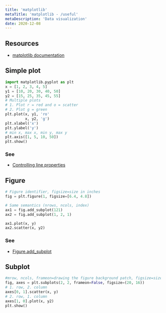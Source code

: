 ```yaml
---
title: 'matplotlib'
metaTitle: 'matplotlib - /useful'
metaDescription: 'Data visualization'
date: 2020-12-08
---
```


## Resources

- [matplotlib documentation](https://matplotlib.org/contents.html)


<mc minWidth='800'>

<sc>

## Simple plot

```python
import matplotlib.pyplot as plt
x = [1, 2, 3, 4, 5]
y1 = [10, 20, 30, 40, 50]
y2 = [15, 25, 35, 45, 55]
# Multiple plots
# 1. Plot r = red and o = scatter
# 2. Plot g = green
plt.plot(x, y1, 'ro'
         x, y2, 'g')
plt.xlabel('x')
plt.ylabel('y')
# min x, max x, min y, max y
plt.axis([1, 5, 10, 50])
plt.show()
```

### See

- [Controlling line properties](https://matplotlib.org/tutorials/introductory/pyplot.html#controlling-line-properties)

</sc>

<sc>

## Figure

```python
# Figure identifier, figsize=size in inches
fig = plt.figure(1, figsize=[6.4, 4.8])

# Same semantics (nrows, ncols, index)
ax1 = fig.add_subplot(121)
ax2 = fig.add_subplot(1, 2, 1)

ax1.plot(x, y)
ax2.scatter(x, y2)
```
### See

- [Figure.add_subplot](https://matplotlib.org/api/_as_gen/matplotlib.figure.Figure.html#matplotlib.figure.Figure.add_subplot)

</sc>

<sc>

## Subplot

```python
#mrow, ncols, frameon=drawing the figure background patch, figsize=size in inches
fig, axes = plt.subplots(2, 2, frameon=False, figsize=(20, 16))
# 1. row, 2. column
axes[0, 1].scatter(x, y)
# 2. row, 1. column
axes[1, 0].plot(x, y2)
plt.show()
```

</sc>

</mc>
